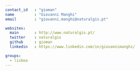 ```yaml
---
contact_id   : "gioman"
name         : "Giovanni Manghi"
email        : "giovanni.manghi@naturalgis.pt"

websites:
  main       : http://www.naturalgis.pt/
  twitter    : naturalgis
  github     : gioman
  linkedin   : https://www.linkedin.com/in/giovannimanghi/

groups:
  - lisboa
---
```

